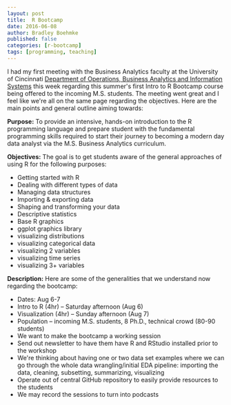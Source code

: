 ```yaml
---
layout: post
title:  R Bootcamp
date: 2016-06-08
author: Bradley Boehmke
published: false
categories: [r-bootcamp]
tags: [programming, teaching]
---
```



I had my first meeting with the Business Analytics faculty at the University of Cincinnati [Department of Operations, Business Analytics and Information Systems](http://business.uc.edu/departments/obais.html) this week regarding this summer's first Intro to R Bootcamp course being offered to the incoming M.S. students.  The meeting went great and I feel like we're all on the same page regarding the objectives. Here are the main points and general outline aiming towards:

**Purpose:** To provide an intensive, hands-on introduction to the R programming language and prepare student with the fundamental programming skills required to start their journey to becoming a modern day data analyst via the M.S. Business Analytics curriculum.

**Objectives:** The goal is to get students aware of the general approaches of using R for the following purposes:

- Getting started with R
- Dealing with different types of data
- Managing data structures
- Importing & exporting data
- Shaping and transforming your data
- Descriptive statistics
- Base R graphics
- ggplot graphics library
- visualizing distributions
- visualizing categorical data
- visualizing 2 variables
- visualizing time series
- visualizing 3+ variables

**Description:** Here are some of the generalities that we understand now regarding the bootcamp:

- Dates: Aug 6-7
- Intro to R (4hr) – Saturday afternoon (Aug 6)
- Visualization (4hr) – Sunday afternoon (Aug 7)
- Population – incoming M.S. students, 8 Ph.D., technical crowd (80-90 students)
-	We want to make the bootcamp a working session
- Send out newsletter to have them have R and RStudio installed prior to the workshop
- We're thinking about having one or two data set examples where we can go through the whole data wrangling/initial EDA pipeline: importing the data, cleaning, subsetting, summarizing, visualizing
- Operate out of central GitHub repository to easily provide resources to the students
- We may record the sessions to turn into podcasts


